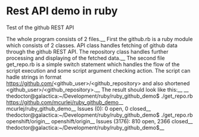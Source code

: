 # Rest API demo in ruby

Test of the github REST API

The whole program consists of 2 files.__
First the github.rb is a ruby module which consists of 2 classes. API class handles fetching of github data through the github REST API. The repository class handles further processing and displaying of the fetched data.__
The second file get_repo.rb is a simple switch statement which handles the flow of the script execution and some script argument checking action. The script can hadle strings in format https://github.com/<github_user>/<github_repository> and also shortened <github_user>/<github_repository>.__
The result should look like this:__
__
thedoctor@galactica:~/Development/ruby/ruby_github_demo$ ./get_repo.rb https://github.com/mcurlej/ruby_github_demo__
mcurlej/ruby_github_demo__
Issues (0): 0 open, 0 closed__
thedoctor@galactica:~/Development/ruby/ruby_github_demo$ ./get_repo.rb openshift/origin__
openshift/origin__
Issues (3176): 810 open, 2366 closed__
thedoctor@galactica:~/Development/ruby/ruby_github_demo$__
